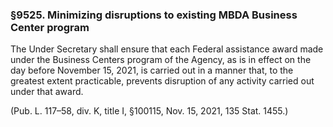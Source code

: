### §9525. Minimizing disruptions to existing MBDA Business Center program ###

The Under Secretary shall ensure that each Federal assistance award made under the Business Centers program of the Agency, as is in effect on the day before November 15, 2021, is carried out in a manner that, to the greatest extent practicable, prevents disruption of any activity carried out under that award.

(Pub. L. 117–58, div. K, title I, §100115, Nov. 15, 2021, 135 Stat. 1455.)